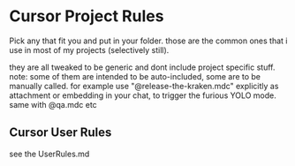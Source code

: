 # Cursor Project Rules

Pick any that fit you and put in your folder. those are the common ones that i use in most of my projects (selectively still).

they are all tweaked to be generic and dont include project specific stuff.
note: some of them are intended to be auto-included, some are to be manually called. for example use "@release-the-kraken.mdc" explicitly as attachment or embedding in your chat, to trigger the furious YOLO mode. same with @qa.mdc etc



## Cursor User Rules

see the UserRules.md
